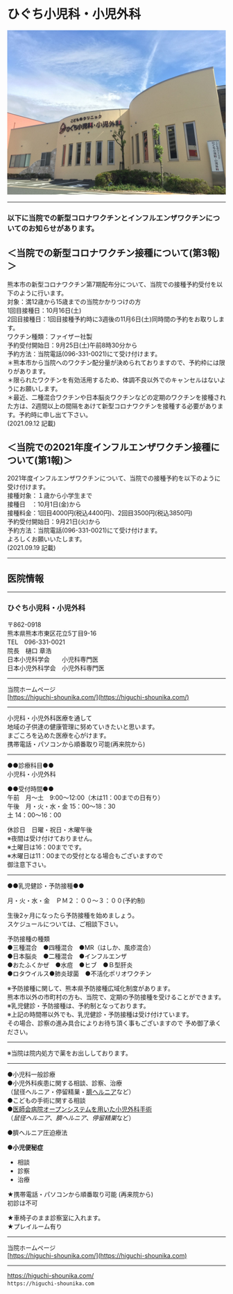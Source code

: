 # ひぐち小児科・小児外科  
![医院外観](iingaikannS.JPG)
  
***
  
### 以下に当院での新型コロナワクチンとインフルエンザワクチンについてのお知らせがあります。  
## ＜当院での新型コロナワクチン接種について(第3報)＞  
熊本市の新型コロナワクチン第7期配布分について、当院での接種予約受付を以下のように行います。  
対象：満12歳から15歳までの当院かかりつけの方  
1回目接種日：10月16日(土)  
2回目接種日：1回目接種予約時に3週後の11月6日(土)同時間の予約をお取りします。  
ワクチン種類：ファイザー社製  
予約受付開始日：9月25日(土)午前8時30分から  
予約方法：当院電話(096-331-0021)にて受け付けます。  
＊熊本市から当院へのワクチン配分量が決められておりますので、予約枠には限りがあります。  
＊限られたワクチンを有効活用するため、体調不良以外でのキャンセルはないようにお願いします。  
＊最近、二種混合ワクチンや日本脳炎ワクチンなどの定期のワクチンを接種された方は、2週間以上の間隔をあけて新型コロナワクチンを接種する必要があります。予約時に申し出て下さい。  
(2021.09.12 記載)  
## ＜当院での2021年度インフルエンザワクチン接種について(第1報)＞  
2021年度インフルエンザワクチンについて、当院での接種予約を以下のように受け付けます。  
接種対象：１歳から小学生まで  
接種日　：10月1日(金)から  
接種料金：1回目4000円(税込4400円)、2回目3500円(税込3850円)  
予約受付開始日：9月21日(火)から  
予約方法：当院電話(096-331-0021)にて受け付けます。  
よろしくお願いいたします。  
(2021.09.19 記載)  
  
***  
  
## 医院情報  
***  
### ひぐち小児科・小児外科  
〒862-0918  
熊本県熊本市東区花立5丁目9-16  
TEL　096-331-0021  
院長　樋口 章浩  
日本小児科学会　　小児科専門医  
日本小児外科学会　小児外科専門医  
  
***  
  
当院ホームページ  
[https://higuchi-shounika.com/](https://higuchi-shounika.com/)  

***  

小児科・小児外科医療を通して  
地域の子供達の健康管理に努めていきたいと思います。  
まごころを込めた医療を心がけます。  
携帯電話・パソコンから順番取り可能(再来院から)  
  
---  
  
●●診療科目●●  
小児科・小児外科  

●●受付時間●●  
午前　月～土　9:00～12:00（木は11：00までの日有り）  
午後　月・火・水・金 15：00～18：30  
土 14：00～16：00  

休診日　日曜・祝日・木曜午後  
※夜間は受け付けておりません。  
※土曜日は16：00までです。  
※木曜日は11：00までの受付となる場合もございますので  
御注意下さい。  

---  

●●乳児健診・予防接種●●  

月・火・水・金　ＰＭ２：００～３：００(予約制)  

生後2ヶ月になったら予防接種を始めましょう。  
スケジュールについては、ご相談下さい。  

予防接種の種類  
●三種混合　●四種混合　●MR（はしか、風疹混合）  
●日本脳炎　●二種混合　●インフルエンザ  
●おたふくかぜ　●水痘　●ヒブ　●Ｂ型肝炎  
●ロタウイルス●肺炎球菌　●不活化ポリオワクチン  

※予防接種に関して、熊本県予防接種広域化制度があります。  
熊本市以外の市町村の方も、当院で、定期の予防接種を受けることができます。  
※乳児健診・予防接種は、予約制となっております。  
※上記の時間帯以外でも、乳児健診・予防接種は受け付けています。  
その場合、診察の進み具合によりお待ち頂く事もございますので
予め御了承ください。  
  
___  
  
※当院は院内処方で薬をお出ししております。  

___  

●小児科一般診療  
●小児外科疾患に関する相談、診察、治療  
（鼠径ヘルニア・停留精巣・[臍ヘルニア](heso.md)など）  
●こどもの手術に関する相談  
●[医師会病院オープンシステムを用いた小児外科手術](shujutsu.md)  
（*鼠径ヘルニア*、*臍ヘルニア*、*停留精巣*など）  

●臍ヘルニア圧迫療法  

●**小児便秘症**  
- 相談  
- 診察  
- 治療  

★携帯電話・パソコンから順番取り可能 (再来院から)  
初診は不可  

★車椅子のまま診察室に入れます。  
★プレイルーム有り  
  
***  
  
当院ホームページ  
[https://higuchi-shounika.com/](https://higuchi-shounika.com)  
  
***  
<https://higuchi-shounika.com/>  
`https://higuchi-shounika.com`  
  
